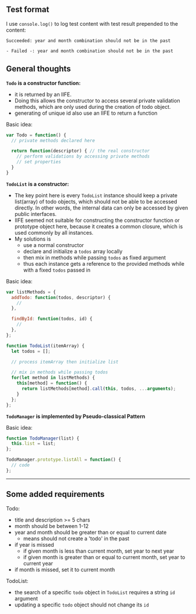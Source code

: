 ## Test format

I use `console.log()` to log test content with test result prepended to the content:

```
Succeeded: year and month combination should not be in the past

- Failed -: year and month combination should not be in the past
```

## General thoughts

**`Todo` is a constructor function:**

- it is returned by an IIFE.
- Doing this allows the constructor to access several private validation methods, which are only used during the creation of todo object.
- generating of unique id also use an IIFE to return a function

Basic idea:

```js
var Todo = function() {
  // private methods declared here

  return function(descriptor) { // the real constructor
    // perform validations by accessing private methods
    // set properties
  }
}
```

**`TodoList` is a constructor:**

- The key point here is every `TodoList` instance should keep a private list(array) of todo objects, which should not be able to be accessed directly. In other words, the internal data can only be accessed by given public interfaces.
- IIFE seemed not suitable for constructing the constructor function or prototype object here, because it creates a common closure, which is used commonly by all instances.
- My solutions is
  - use a normal constructor
  - declare and initialize a `todos` array locally
  - then mix in methods while passing `todos` as fixed argument
  - thus each instance gets a reference to the provided methods while with a fixed `todos` passed in

Basic idea:

```js
var listMethods = {
  addTodo: function(todos, descriptor) {
    //
  },

  findById: function(todos, id) {
    //
  },
};

function TodoList(itemArray) {
  let todos = [];

  // process itemArray then initialize list

  // mix in methods while passing todos
  for(let method in listMethods) {
    this[method] = function() {
      return listMethods[method].call(this, todos, ...arguments);
    }
  };
};
```

**`TodoManager` is implemented by Pseudo-classical Pattern**

Basic idea:

```js
function TodoManager(list) {
  this.list = list;
};

TodoManager.prototype.listAll = function() {
  // code
};
```

---

## Some added requirements

Todo:
- title and description >= 5 chars
- month should be between 1-12
- year and month should be greater than or equal to current date
  - means should not create a 'todo' in the past
- if year is missed
  - if given month is less than current month, set year to next year
  - if given month is greater than or equal to current month, set year to current year
- if month is missed, set it to current month

TodoList:
- the search of a specific `todo` object in `TodoList` requires a string `id` argument
- updating a specific `todo` object should not change its `id`
